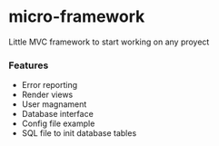 # micro-framework
Little MVC framework to start working on any proyect

### Features
- Error reporting
- Render views
- User magnament
- Database interface
- Config file example
- SQL file to init database tables


